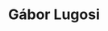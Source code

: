 ---
title: "Gábor Lugosi"

# Names for SEO
first_name: "Gábor"
last_name: "Lugosi"

# Current position
role: "ICREA Research Professor"

# Affiliation
organizations:
  - name: "Universitat Pompeu Fabra & ICREA"
    url:  "https://www.econ.upf.edu/~lugosi/"

# Short bio + custom sections (editorial roles, awards)
bio: |
  Gábor Lugosi is an ICREA Research Professor at Universitat Pompeu Fabra (Barcelona) whose work spans the theory of machine learning, combinatorial statistics, probability inequalities, random graphs, and information theory.

interests:
  - Theory of machine learning
  - Combinatorial statistics
  - Probability inequalities
  - Random graphs & structures
  - Information theory

education:
  courses:
    - course: "PhD in Mathematics"
      institution: "University of Szeged"
      year: 1991
    - course: "MSc in Mathematics"
      institution: "Eötvös Loránd University"
      year: 1987

social:
  - icon: globe
    icon_pack: fas
    link: "https://www.econ.upf.edu/~lugosi/"
  - icon: google-scholar
    icon_pack: ai
    link: "https://scholar.google.com/citations?user=XN7TtVMAAAAJ"

# Group(s) for the People widget
user_groups:
  - "Principal Investigators"
---
